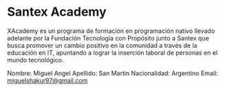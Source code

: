 # Santex Academy

XAcademy es un programa de formación en programación nativo llevado adelante por la Fundación Tecnología con Propósito junto a Santex que busca promover un cambio positivo en la comunidad a través de la educación en IT, apuntando a lograr la inserción laboral de personas en el mundo tecnológico.

Nombre: Miguel Angel
Apellido: San Martin
Nacionalidad: Argentino
Email: miguelshakur97@gmail.com
